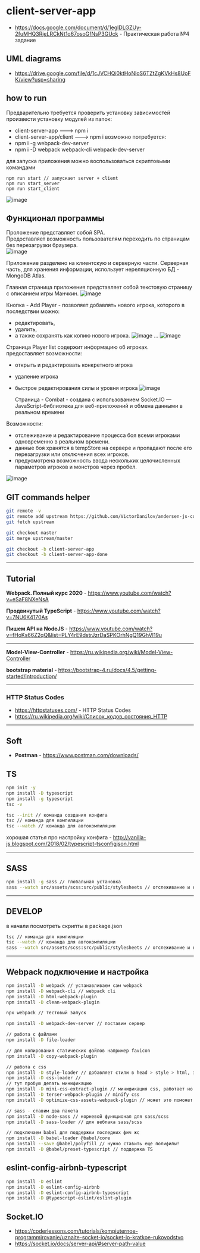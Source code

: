 # client-server-app

- https://docs.google.com/document/d/1egIDLGZUy-2fuMHQ3RjeLRCkNt1o67osoGfNsP3GUck - Практическая работа №4 задание

## UML diagrams

- https://drive.google.com/file/d/1cJVCHQi0ktHoNloS6TZtZgKVkHs8UoFK/view?usp=sharing

## how to run

Предварительно требуется проверить установку зависимостей  
произвести установку модулей из папок:

- client-server-app ---> npm i
- client-server-app/client ---> npm i
  возможно потребуется:
- npm i -g webpack-dev-server
- npm i -D webpack webpack-cli webpack-dev-server

для запуска приложения
можно воспользоваться скриптовыми командами

```bush
npm run start // запускает server + client
npm run start_server
npm run start_client
```

![image](https://i.ibb.co/268yh5F/image.png)

## Функционал программы

Проложение представляет собой SPA.  
Предоставляет возможность пользователям переходить по страницам без перезагрузки браузера.  
![image](https://i.ibb.co/BjMx7D2/001.png)

Приложение разделено на клиентскую и серверную части.
Серверная часть, для хранения информации, использует нереляционную БД - MongoDB Atlas.

Главная страница приложения представляет собой текстовую страницу с описанием игры Манчкин.
![image](https://i.ibb.co/Gcv3ZF1/002.png)

Кнопка - Add Player - позволяет добавлять нового игрока, которого в последствии можно:

- редактировать,
- удалить,
- а также сохранять как копию нового игрока.
  ![image](https://i.ibb.co/4PBwgBw/003.png)
  ...
  ![image](https://i.ibb.co/RC9dkvv/004.png)

Страница Player list содержит информацию об игроках.  
предоставляет возможности:

- открыть и редактировать конкретного игрока
- удаление игрока
- быстрое редактирования силы и уровня игрока
  ![image](https://i.ibb.co/2vW5gd4/005.png)

  Страница - Combat - создана с использованием Socket.IO — JavaScript-библиотека для веб-приложений и обмена данными в реальном времени

Возможности:

- отслеживание и редактирование процесса боя всеми игроками одновременно в реальном времени.
- данные боя хранятся в tempStore на сервере и пропадают после его перезагрузки или отключения всех игроков.
- предусмотрена возможность ввода нескольких целочисленных параметров игроков и монстров через пробел.

![image](https://i.ibb.co/Vm0vxWd/006.png)

## GIT commands helper

```bash
git remote -v
git remote add upstream https://github.com/VictorDanilov/andersen-js-course.git
git fetch upstream

git checkout master
git merge upstream/master

git checkout -b client-server-app
git checkout -b client-server-app-done
```

---

## Tutorial

**Webpack. Полный курс 2020** - https://www.youtube.com/watch?v=eSaF8NXeNsA

**Продвинутый TypeScript** - https://www.youtube.com/watch?v=7NU6K4170As

**Пишем API на NodeJS** - https://www.youtube.com/watch?v=fHoKs66Z2qQ&list=PLY4rE9dstrJzrDaSPKOrhNgQ19GhVl19u

---

**Model-View-Controller** - https://ru.wikipedia.org/wiki/Model-View-Controller

**bootstrap material** - https://bootstrap-4.ru/docs/4.5/getting-started/introduction/

---

### HTTP Status Codes

- https://httpstatuses.com/ - HTTP Status Codes
- https://ru.wikipedia.org/wiki/Список_кодов_состояния_HTTP

---

## Soft

- **Postman** - https://www.postman.com/downloads/

## TS

```bash
npm init -y
npm install -D typescript
npm install -g typescript
tsc -v

tsc --init // команда создания конфига
tsc // команда для компиляции
tsc --watch // команда для автокомпиляции
```

хорошая статья про настройку конфига - http://vanilla-js.blogspot.com/2018/02/typescript-tsconfigjson.html

---

## SASS

```bash
npm install -g sass // глобальная установка
sass --watch src/assets/scss:src/public/stylesheets // отслеживание и компиляция SCSS/CSS
```

---

## DEVELOP

в начали посмотреть скрипты в package.json

```bash
tsc // команда для компиляции
tsc --watch // команда для автокомпиляции
sass --watch src/assets/scss:src/public/stylesheets // отслеживание и компиляция SCSS/CSS
```

---

## Webpack подключение и настройка

```bash
npm install -D webpack // устанавливаем сам webpack
npm install -D webpack-cli // webpack cli
npm install -D html-webpack-plugin
npm install -D clean-webpack-plugin

npx webpack // тестовый запуск

npm install -D webpack-dev-server // поставим сервер

// работа с файлами
npm install -D file-loader

// для копирования статических файлов например favicon
npm install -D copy-webpack-plugin

// работа с css
npm install -D style-loader // добавляет стили в head > style > html, это НЕ надо!
npm install -D css-loader //
// тут пробую делать минификацию
npm install -D mini-css-extract-plugin // минификация css, работает но без minify
npm install -D terser-webpack-plugin // minify css
npm install -D optimize-css-assets-webpack-plugin // может это поможет

// sass - ставим два пакета
npm install -D node-sass // корневой функционал для sass/scss
npm install -D sass-loader // для вебпака sass/scss

// подключаем babel для поддержки последних фич жс
npm install -D babel-loader @babel/core
npm install --save @babel/polyfill // нужно ставить еще полифилы!
npm install -D @babel/preset-typescript // поддержка TS
```

## eslint-config-airbnb-typescript

```bash
npm install -D eslint
npm install -D eslint-config-airbnb
npm install -D eslint-config-airbnb-typescript
npm install -D @typescript-eslint/eslint-plugin
```

## Socket.IO

- https://coderlessons.com/tutorials/kompiuternoe-programmirovanie/uznaite-socket-io/socket-io-kratkoe-rukovodstvo
- https://socket.io/docs/server-api/#server-path-value
